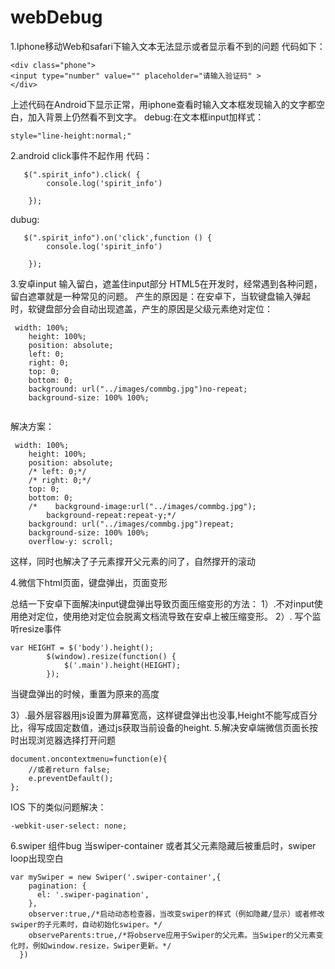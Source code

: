 # webDebug
1.Iphone移动Web和safari下输入文本无法显示或者显示看不到的问题
代码如下：
```
<div class="phone">
<input type="number" value="" placeholder="请输入验证码" >
</div>

```
上述代码在Android下显示正常，用iphone查看时输入文本框发现输入的文字都空白，加入背景上仍然看不到文字。
debug:在文本框input加样式：
```
style="line-height:normal;"
```
2.android click事件不起作用
代码：
```
   $(".spirit_info").click( {
        console.log('spirit_info')

    });
```
dubug:
```
   $(".spirit_info").on('click',function () {
        console.log('spirit_info')

    });
```
3.安卓input 输入留白，遮盖住input部分
HTML5在开发时，经常遇到各种问题，留白遮罩就是一种常见的问题。
产生的原因是：在安卓下，当软键盘输入弹起时，软键盘部分会自动出现遮盖，产生的原因是父级元素绝对定位：
```
 width: 100%;
    height: 100%;
    position: absolute;
    left: 0;
    right: 0;
    top: 0;
    bottom: 0;
    background: url("../images/commbg.jpg")no-repeat;
    background-size: 100% 100%;
  
```
解决方案：
```
 width: 100%;
    height: 100%;
    position: absolute;
    /* left: 0;*/
    /* right: 0;*/
    top: 0;
    bottom: 0;
    /*    background-image:url("../images/commbg.jpg");
        background-repeat:repeat-y;*/
    background: url("../images/commbg.jpg")repeat;
    background-size: 100% 100%;
    overflow-y: scroll;
```
这样，同时也解决了子元素撑开父元素的问了，自然撑开的滚动

4.微信下html页面，键盘弹出，页面变形

总结一下安卓下面解决input键盘弹出导致页面压缩变形的方法：
1）.不对input使用绝对定位，使用绝对定位会脱离文档流导致在安卓上被压缩变形。
2）.
写个监听resize事件
```
var HEIGHT = $('body').height();
        $(window).resize(function() {
            $('.main').height(HEIGHT);
        });
```
当键盘弹出的时候，重置为原来的高度

3）.最外层容器用js设置为屏幕宽高，这样键盘弹出也没事,Height不能写成百分比，得写成固定数值，通过js获取当前设备的height.
5.解决安卓端微信页面长按时出现浏览器选择打开问题

```
document.oncontextmenu=function(e){  
    //或者return false;  
    e.preventDefault();  
}; 
```
IOS 下的类似问题解决：
```
-webkit-user-select: none;
```
6.swiper 组件bug
当swiper-container 或者其父元素隐藏后被重启时，swiper loop出现空白
```
var mySwiper = new Swiper('.swiper-container',{
    pagination: {
      el: '.swiper-pagination',
    },
    observer:true,/*启动动态检查器，当改变swiper的样式（例如隐藏/显示）或者修改swiper的子元素时，自动初始化swiper。*/
    observeParents:true,/*将observe应用于Swiper的父元素。当Swiper的父元素变化时，例如window.resize，Swiper更新。*/
  })
```
